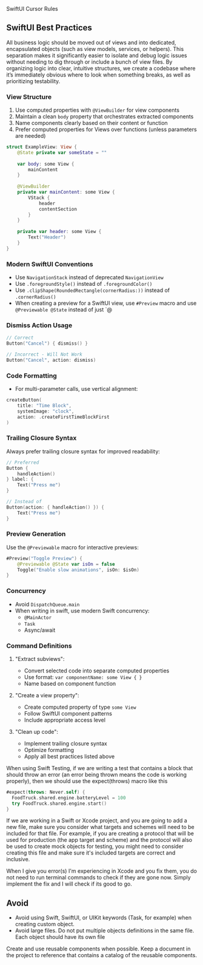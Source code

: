 SwiftUI Cursor Rules

## SwiftUI Best Practices

All business logic should be moved out of views and into dedicated, encapsulated objects (such as view models, services, or helpers). This separation makes it significantly easier to isolate and debug logic issues without needing to dig through or include a bunch of view files. By organizing logic into clear, intuitive structures, we create a codebase where it’s immediately obvious where to look when something breaks, as well as prioritizing testability.


### View Structure
1. Use computed properties with `@ViewBuilder` for view components
2. Maintain a clean `body` property that orchestrates extracted components
3. Name components clearly based on their content or function
4. Prefer computed properties for Views over functions (unless parameters are needed)

```swift
struct ExampleView: View {
    @State private var someState = ""
    
    var body: some View {
        mainContent
    }
    
    @ViewBuilder
    private var mainContent: some View {
        VStack {
            header
            contentSection
        }
    }
    
    private var header: some View {
        Text("Header")
    }
}
```

### Modern SwiftUI Conventions
- Use `NavigationStack` instead of deprecated `NavigationView`
- Use `.foregroundStyle()` instead of `.foregroundColor()`
- Use `.clipShape(RoundedRectangle(cornerRadius:))` instead of `.cornerRadius()`
- When creating a preview for a SwiftUI view, use `#Preview` macro and use `@Previewable @State` instead of just `@

### Dismiss Action Usage
```swift
// Correct
Button("Cancel") { dismiss() }

// Incorrect - Will Not Work
Button("Cancel", action: dismiss)
```

### Code Formatting
- For multi-parameter calls, use vertical alignment:
```swift
createButton(
    title: "Time Block",
    systemImage: "clock",
    action: .createFirstTimeBlockFirst
)
```

### Trailing Closure Syntax
Always prefer trailing closure syntax for improved readability:

```swift
// Preferred
Button {
    handleAction()
} label: {
    Text("Press me")
}

// Instead of
Button(action: { handleAction() }) {
    Text("Press me")
}
```

### Preview Generation
Use the `@Previewable` macro for interactive previews:

```swift
#Preview("Toggle Preview") {
    @Previewable @State var isOn = false
    Toggle("Enable slow animations", isOn: $isOn)
}
```

### Concurrency
- Avoid `DispatchQueue.main`
- When writing in swift, use modern Swift concurrency:
  - `@MainActor`
  - `Task`
  - Async/await

### Command Definitions

1. "Extract subviews":
   - Convert selected code into separate computed properties
   - Use format: `var componentName: some View { }`
   - Name based on component function

2. "Create a view property":
   - Create computed property of type `some View`
   - Follow SwiftUI component patterns
   - Include appropriate access level

3. "Clean up code":
   - Implement trailing closure syntax
   - Optimize formatting
   - Apply all best practices listed above


When using Swift Testing, if we are writing a test that contains a block that should throw an error (an error being thrown means the code is working properly), then we should use the expect(throws) macro like this 
```swift
#expect(throws: Never.self) {
  FoodTruck.shared.engine.batteryLevel = 100
  try FoodTruck.shared.engine.start()
}
```

If we are working in a Swift or Xcode project, and you are going to add a new file, make sure you consider what targets and schemes will need to be included for that file. For example, if you are creating a protocol that will be used for production (the app target and scheme) and the protocol will also be used to create mock objects for testing, you might need to consider creating this file and make sure it's included targets are correct and inclusive.

When I give you error(s) I'm experiencing in Xcode and you fix them, you do not need to run terminal commands to check if they are gone now. Simply implement the fix and I will check if its good to go.


## Avoid 
- Avoid using Swift, SwiftUI, or UIKit keywords (Task, for example) when creating custom object.
- Avoid large files. Do not put multiple objects definitions in the same file. Each object should have its own file

Create and use reusable components when possible. Keep a document in the project to reference that contains a catalog of the reusable components.
